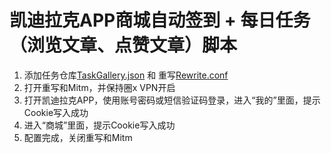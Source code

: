 # 凯迪拉克APP商城自动签到 + 每日任务（浏览文章、点赞文章）脚本

1. 添加任务仓库[TaskGallery.json](https://raw.githubusercontent.com/panghujiajia/QuantumultX/master/KDLK/TaskGallery.json) 和 重写[Rewrite.conf](https://raw.githubusercontent.com/panghujiajia/QuantumultX/master/KDLK/Rewrite.conf)
2. 打开重写和Mitm，并保持圈x VPN开启
3. 打开凯迪拉克APP，使用账号密码或短信验证码登录，进入“我的”里面，提示Cookie写入成功
4. 进入“商城”里面，提示Cookie写入成功
5. 配置完成，关闭重写和Mitm